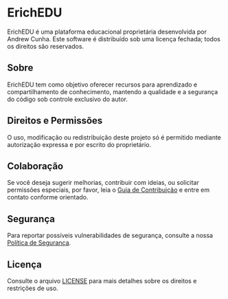 # ErichEDU

ErichEDU é uma plataforma educacional proprietária desenvolvida por Andrew Cunha. Este software é distribuído sob uma licença fechada; todos os direitos são reservados.

## Sobre

ErichEDU tem como objetivo oferecer recursos para aprendizado e compartilhamento de conhecimento, mantendo a qualidade e a segurança do código sob controle exclusivo do autor.

## Direitos e Permissões

O uso, modificação ou redistribuição deste projeto só é permitido mediante autorização expressa e por escrito do proprietário.

## Colaboração

Se você deseja sugerir melhorias, contribuir com ideias, ou solicitar permissões especiais, por favor, leia o [Guia de Contribuição](CONTRIBUTING.md) e entre em contato conforme orientado.

## Segurança

Para reportar possíveis vulnerabilidades de segurança, consulte a nossa [Política de Segurança](SECURITY.md).

## Licença

Consulte o arquivo [LICENSE](LICENSE) para mais detalhes sobre os direitos e restrições de uso.
